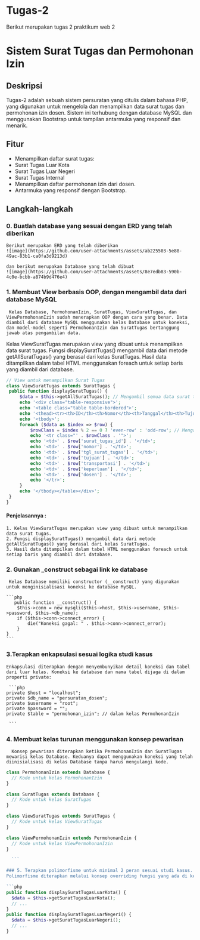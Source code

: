# Tugas-2
Berikut merupakan tugas 2 praktikum web 2 
# Sistem Surat Tugas dan Permohonan Izin

## Deskripsi

Tugas-2 adalah sebuah sistem persuratan yang ditulis dalam bahasa PHP, yang digunakan untuk mengelola dan menampilkan data surat tugas dan permohonan izin dosen. Sistem ini terhubung dengan database MySQL dan menggunakan Bootstrap untuk tampilan antarmuka yang responsif dan menarik.

## Fitur

  - Menampilkan daftar surat tugas:
  - Surat Tugas Luar Kota
  - Surat Tugas Luar Negeri
  - Surat Tugas Internal
  - Menampilkan daftar permohonan izin dari dosen.
  - Antarmuka yang responsif dengan Bootstrap.

  ## Langkah-langkah
 ### 0. Buatlah database yang sesuai dengan ERD yang telah diberikan
    Berikut merupakan ERD yang telah diberikan
    ![image](https://github.com/user-attachments/assets/ab225503-5e88-49ac-83b1-ca0fa3d9213d)

    dan berikut merupakan Database yang telah dibuat
    ![image](https://github.com/user-attachments/assets/8e7edb83-590b-4c0e-bcbb-a874b9d476e4)

###  1. Membuat View berbasis OOP, dengan mengambil data dari database MySQL
     Kelas Database, PermohonanIzin, SuratTugas, ViewSuratTugas, dan ViewPermohonanIzin sudah menerapkan OOP dengan cara yang benar. Data diambil dari database MySQL menggunakan kelas Database untuk koneksi, dan model-model seperti PermohonanIzin dan SuratTugas bertanggung jawab atas pengambilan data.

  Kelas ViewSuratTugas merupakan view yang dibuat untuk menampilkan data surat tugas.
Fungsi displaySuratTugas() mengambil data dari metode getAllSuratTugas() yang berasal dari kelas SuratTugas.
Hasil data ditampilkan dalam tabel HTML menggunakan foreach untuk setiap baris yang diambil dari database.
     
   ```php
  // View untuk menampilkan Surat Tugas
class ViewSuratTugas extends SuratTugas {
    public function displaySuratTugas() {
        $data = $this->getAllSuratTugas(); // Mengambil semua data surat tugas
        echo '<div class="table-responsive">';
        echo '<table class="table table-bordered">';
        echo '<thead><tr><th>ID</th><th>Nomor</th><th>Tanggal</th><th>Tujuan</th><th>Transportasi</th><th>Keperluan</th><th>Dosen</th></tr></thead>';
        echo '<tbody>';
        foreach ($data as $index => $row) {
            $rowClass = $index % 2 == 0 ? 'even-row' : 'odd-row'; // Mengatur kelas baris untuk styling
            echo '<tr class="' . $rowClass . '">';
            echo '<td>' . $row['surat_tugas_id'] . '</td>'; 
            echo '<td>' . $row['nomor'] . '</td>'; 
            echo '<td>' . $row['tgl_surat_tugas'] . '</td>'; 
            echo '<td>' . $row['tujuan'] . '</td>'; 
            echo '<td>' . $row['transportasi'] . '</td>'; 
            echo '<td>' . $row['keperluan'] . '</td>'; 
            echo '<td>' . $row['dosen'] . '</td>'; 
            echo '</tr>';
        }
        echo '</tbody></table></div>';
    }
}

```
  #### Penjelasannya :
    1. Kelas ViewSuratTugas merupakan view yang dibuat untuk menampilkan data surat tugas.
    2. Fungsi displaySuratTugas() mengambil data dari metode getAllSuratTugas() yang berasal dari kelas SuratTugas.
    3. Hasil data ditampilkan dalam tabel HTML menggunakan foreach untuk setiap baris yang diambil dari database.

 ### 2. Gunakan _construct sebagai link ke database
     Kelas Database memiliki constructor (__construct) yang digunakan untuk menginisialisasi koneksi ke database MySQL.
    
    ```php
       public function __construct() {
        $this->conn = new mysqli($this->host, $this->username, $this->password, $this->db_name);
        if ($this->conn->connect_error) {
            die("Koneksi gagal: " . $this->conn->connect_error);
        }
    }
    ```
    
  
  ### 3.Terapkan enkapsulasi sesuai logika studi kasus
    Enkapsulasi diterapkan dengan menyembunyikan detail koneksi dan tabel dari luar kelas. Koneksi ke database dan nama tabel dijaga di dalam properti private:
  
     ```php
    private $host = "localhost";
    private $db_name = "persuratan_dosen";
    private $username = "root";
    private $password = "";
    private $table = "permohonan_izin"; // dalam kelas PermohonanIzin
     
     ```
### 4. Membuat kelas turunan menggunakan konsep pewarisan
      Konsep pewarisan diterapkan ketika PermohonanIzin dan SuratTugas mewarisi kelas Database. Keduanya dapat menggunakan koneksi yang telah diinisialisasi di kelas Database tanpa harus mengulangi kode.
      
  ```php
  class PermohonanIzin extends Database {
    // Kode untuk kelas PermohonanIzin
}

  class SuratTugas extends Database {
    // Kode untuk kelas SuratTugas
}

  class ViewSuratTugas extends SuratTugas {
    // Kode untuk kelas ViewSuratTugas
}

  class ViewPermohonanIzin extends PermohonanIzin {
    // Kode untuk kelas ViewPermohonanIzin
}

    ```

### 5. Terapkan polimorfisme untuk minimal 2 peran sesuai studi kasus.
Polimorfisme diterapkan melalui konsep overriding fungsi yang ada di kelas turunan ViewSuratTugas. Kelas ini mewarisi dari SuratTugas dan memiliki metode yang berbeda seperti displaySuratTugas(), displaySuratTugasLuarKota(), displaySuratTugasLuarNegeri(), dan displaySuratTugasInternal(). Semua metode ini melakukan hal yang sama (menampilkan data surat tugas) tetapi dengan filter atau logika yang berbeda berdasarkan keperluan:

```php
public function displaySuratTugasLuarKota() {
    $data = $this->getSuratTugasLuarKota();
    // ...
}
public function displaySuratTugasLuarNegeri() {
    $data = $this->getSuratTugasLuarNegeri();
    // ...
}

```
